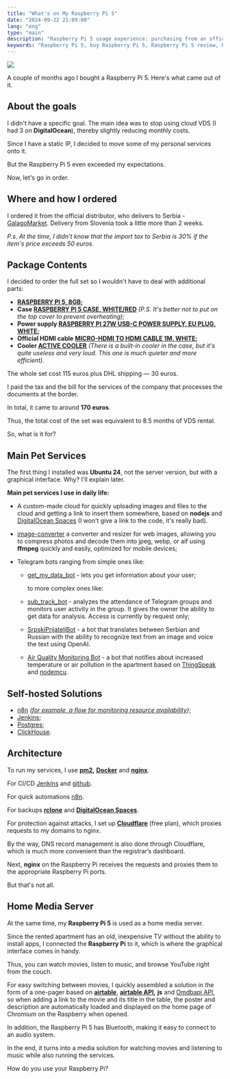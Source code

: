 ```yaml
---
title: "What's on My Raspberry Pi 5"
date: "2024-09-22 21:09:00"
lang: "eng"
type: "main"
description: "Raspberry Pi 5 usage experience: purchasing from an official distributor, setting up personal services, and a home media server. I'll share my impressions and useful tips."
keywords: "Raspberry Pi 5, buy Raspberry Pi 5, Raspberry Pi 5 review, Raspberry Pi 5 setup, GalagoMarket Raspberry Pi, Raspberry Pi 5 delivery to Serbia, home server on Raspberry Pi, self-hosted services Raspberry Pi, Ubuntu on Raspberry Pi, media server on Raspberry Pi, Raspberry Pi installation, Raspberry Pi 5 usage, Raspberry Pi experience"
---
```


![](https://i.vas3k.club/9a1e3df2b7fcdc64c8086f33eb76a5b652d87aabe6bd7b85d775fd2b78053c86.jpg)

A couple of months ago I bought a Raspberry Pi 5. Here's what came out of it.

## About the goals

I didn't have a specific goal. The main idea was to stop using cloud VDS (I had 3 on **DigitalOcean**), thereby slightly reducing monthly costs.

Since I have a static IP, I decided to move some of my personal services onto it.

But the Raspberry Pi 5 even exceeded my expectations.

Now, let's go in order.


## Where and how I ordered

I ordered it from the official distributor, who delivers to Serbia - [GalagoMarket](https://www.rs.galagomarket.com//item/display/3746?src=raspberrypi). Delivery from Slovenia took a little more than 2 weeks.

*P.s. At the time, I didn’t know that the import tax to Serbia is 30% if the item's price exceeds 50 euros.*

## Package Contents

I decided to order the full set so I wouldn't have to deal with additional parts:

- **[RASPBERRY PI 5, 8GB](https://www.rs.galagomarket.com//item/display/3746?src=raspberrypi);**
- **Case [RASPBERRY PI 5 CASE, WHITE/RED](https://www.rs.galagomarket.com/item/display/3750)** *(P.S. It's better not to put on the top cover to prevent overheating);*
- **Power supply [RASPBERRY PI 27W USB-C POWER SUPPLY, EU PLUG, WHITE](https://www.rs.galagomarket.com/item/display/3748);**
- **Official HDMI cable** **[MICRO-HDMI TO HDMI CABLE 1M, WHITE](https://www.rs.galagomarket.com/item/display/1865);**
- **Cooler [ACTIVE COOLER](https://www.rs.galagomarket.com/item/display/3751)** *(There is a built-in cooler in the case, but it's quite useless and very loud. This one is much quieter and more efficient).*

The whole set cost 115 euros plus DHL shipping — 30 euros.

I paid the tax and the bill for the services of the company that processes the documents at the border.

In total, it came to around **170 euros**.

Thus, the total cost of the set was equivalent to 8.5 months of VDS rental.

So, what is it for?

## Main Pet Services

The first thing I installed was **Ubuntu 24**, not the server version, but with a graphical interface. Why? I'll explain later.

**Main pet services I use in daily life:**

- A custom-made cloud for quickly uploading images and files to the cloud and getting a link to insert them somewhere, based on **nodejs** and [DigitalOcean Spaces](https://www.digitalocean.com/products/spaces) (I won’t give a link to the code, it's really bad).
- [image-converter](https://github.com/gthrm/image-converter) a converter and resizer for web images, allowing you to compress photos and decode them into jpeg, webp, or aif using **ffmpeg** quickly and easily, optimized for mobile devices;
- Telegram bots ranging from simple ones like:

  - [get_my_data_bot](https://t.me/get_my_data_bot) - lets you get information about your user;

    to more complex ones like:

  - [sub_track_bot](https://t.me/sub_track_bot) - analyzes the attendance of Telegram groups and monitors user activity in the group. It gives the owner the ability to get data for analysis. Access is currently by request only;
  - [SrpskiPrijateljBot](https://t.me/SrpskiPrijateljBot) - a bot that translates between Serbian and Russian with the ability to recognize text from an image and voice the text using OpenAI.
  - [Air Quality Monitoring Bot](https://github.com/gthrm/air-quality-monitoring-bot) - a bot that notifies about increased temperature or air pollution in the apartment based on [ThingSpeak](https://thingspeak.com/) and [nodemcu](https://www.nodemcu.com/index_en.html).

## Self-hosted Solutions

- [n8n](https://docs.n8n.io/hosting/) *([for example, a flow for monitoring resource availability](https://n8n.io/workflows/2327-host-your-own-uptime-monitoring-with-scheduled-triggers/))*;
- [Jenkins](https://www.jenkins.io/download/);
- [Postgres](https://www.docker.com/blog/how-to-use-the-postgres-docker-official-image/);
- [ClickHouse](https://clickhouse.com/docs/en/install).

## Architecture

To run my services, I use **[pm2](https://pm2.keymetrics.io/),** **[Docker](https://www.docker.com/)** and **[nginx](https://nginx.org/en/)**.

For CI/CD [Jenkins](https://www.jenkins.io/) and [github](https://github.com/).

For quick automations [n8n](https://docs.n8n.io/hosting/).

For backups **[rclone](https://rclone.org/install/)** and **[DigitalOcean Spaces](https://www.digitalocean.com/products/spaces)**.

For protection against attacks, I set up **[Cloudflare](https://www.cloudflare.com/)** (free plan), which proxies requests to my domains to nginx.

By the way, DNS record management is also done through Cloudflare, which is much more convenient than the registrar’s dashboard.

Next, **nginx** on the Raspberry Pi receives the requests and proxies them to the appropriate Raspberry Pi ports.

But that's not all.

## Home Media Server

At the same time, my **Raspberry Pi 5** is used as a home media server.

Since the rented apartment has an old, inexpensive TV without the ability to install apps, I connected the **Raspberry Pi** to it, which is where the graphical interface comes in handy.

Thus, you can watch movies, listen to music, and browse YouTube right from the couch.

For easy switching between movies, I quickly assembled a solution in the form of a one-pager based on **[airtable](https://www.airtable.com/)**, **[airtable API](https://airtable.com/developers/web/api/introduction),** **js** and [Omdbapi API](https://www.omdbapi.com/), so when adding a link to the movie and its title in the table, the poster and description are automatically loaded and displayed on the home page of Chromium on the Raspberry when opened.

In addition, the Raspberry Pi 5 has Bluetooth, making it easy to connect to an audio system.

In the end, it turns into a media solution for watching movies and listening to music while also running the services.

How do you use your Raspberry Pi?
